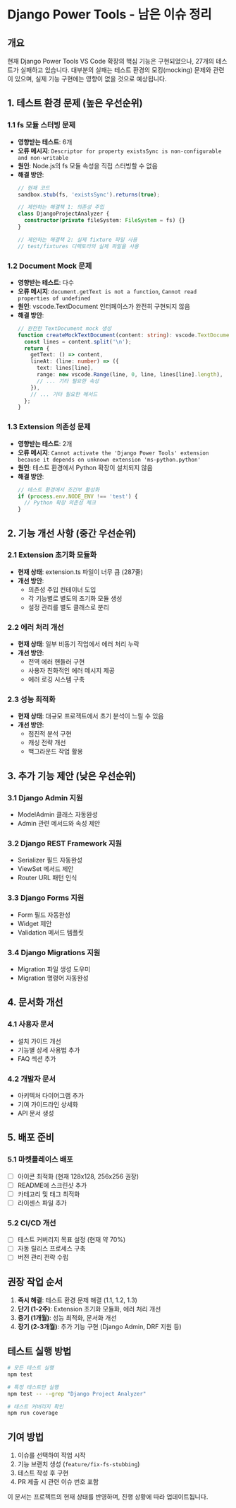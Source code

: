 # Django Power Tools - 남은 이슈 정리

## 개요
현재 Django Power Tools VS Code 확장의 핵심 기능은 구현되었으나, 27개의 테스트가 실패하고 있습니다. 대부분의 실패는 테스트 환경의 모킹(mocking) 문제와 관련이 있으며, 실제 기능 구현에는 영향이 없을 것으로 예상됩니다.

## 1. 테스트 환경 문제 (높은 우선순위)

### 1.1 fs 모듈 스터빙 문제
- **영향받는 테스트**: 6개
- **오류 메시지**: `Descriptor for property existsSync is non-configurable and non-writable`
- **원인**: Node.js의 fs 모듈 속성을 직접 스터빙할 수 없음
- **해결 방안**:
  ```typescript
  // 현재 코드
  sandbox.stub(fs, 'existsSync').returns(true);
  
  // 제안하는 해결책 1: 의존성 주입
  class DjangoProjectAnalyzer {
    constructor(private fileSystem: FileSystem = fs) {}
  }
  
  // 제안하는 해결책 2: 실제 fixture 파일 사용
  // test/fixtures 디렉토리의 실제 파일을 사용
  ```

### 1.2 Document Mock 문제
- **영향받는 테스트**: 다수
- **오류 메시지**: `document.getText is not a function`, `Cannot read properties of undefined`
- **원인**: vscode.TextDocument 인터페이스가 완전히 구현되지 않음
- **해결 방안**:
  ```typescript
  // 완전한 TextDocument mock 생성
  function createMockTextDocument(content: string): vscode.TextDocument {
    const lines = content.split('\n');
    return {
      getText: () => content,
      lineAt: (line: number) => ({
        text: lines[line],
        range: new vscode.Range(line, 0, line, lines[line].length),
        // ... 기타 필요한 속성
      }),
      // ... 기타 필요한 메서드
    };
  }
  ```

### 1.3 Extension 의존성 문제
- **영향받는 테스트**: 2개
- **오류 메시지**: `Cannot activate the 'Django Power Tools' extension because it depends on unknown extension 'ms-python.python'`
- **원인**: 테스트 환경에서 Python 확장이 설치되지 않음
- **해결 방안**:
  ```typescript
  // 테스트 환경에서 조건부 활성화
  if (process.env.NODE_ENV !== 'test') {
    // Python 확장 의존성 체크
  }
  ```

## 2. 기능 개선 사항 (중간 우선순위)

### 2.1 Extension 초기화 모듈화
- **현재 상태**: extension.ts 파일이 너무 큼 (287줄)
- **개선 방안**:
  - 의존성 주입 컨테이너 도입
  - 각 기능별로 별도의 초기화 모듈 생성
  - 설정 관리를 별도 클래스로 분리

### 2.2 에러 처리 개선
- **현재 상태**: 일부 비동기 작업에서 에러 처리 누락
- **개선 방안**:
  - 전역 에러 핸들러 구현
  - 사용자 친화적인 에러 메시지 제공
  - 에러 로깅 시스템 구축

### 2.3 성능 최적화
- **현재 상태**: 대규모 프로젝트에서 초기 분석이 느릴 수 있음
- **개선 방안**:
  - 점진적 분석 구현
  - 캐싱 전략 개선
  - 백그라운드 작업 활용

## 3. 추가 기능 제안 (낮은 우선순위)

### 3.1 Django Admin 지원
- ModelAdmin 클래스 자동완성
- Admin 관련 메서드와 속성 제안

### 3.2 Django REST Framework 지원
- Serializer 필드 자동완성
- ViewSet 메서드 제안
- Router URL 패턴 인식

### 3.3 Django Forms 지원
- Form 필드 자동완성
- Widget 제안
- Validation 메서드 템플릿

### 3.4 Django Migrations 지원
- Migration 파일 생성 도우미
- Migration 명령어 자동완성

## 4. 문서화 개선

### 4.1 사용자 문서
- 설치 가이드 개선
- 기능별 상세 사용법 추가
- FAQ 섹션 추가

### 4.2 개발자 문서
- 아키텍처 다이어그램 추가
- 기여 가이드라인 상세화
- API 문서 생성

## 5. 배포 준비

### 5.1 마켓플레이스 배포
- [ ] 아이콘 최적화 (현재 128x128, 256x256 권장)
- [ ] README에 스크린샷 추가
- [ ] 카테고리 및 태그 최적화
- [ ] 라이센스 파일 추가

### 5.2 CI/CD 개선
- [ ] 테스트 커버리지 목표 설정 (현재 약 70%)
- [ ] 자동 릴리스 프로세스 구축
- [ ] 버전 관리 전략 수립

## 권장 작업 순서

1. **즉시 해결**: 테스트 환경 문제 해결 (1.1, 1.2, 1.3)
2. **단기 (1-2주)**: Extension 초기화 모듈화, 에러 처리 개선
3. **중기 (1개월)**: 성능 최적화, 문서화 개선
4. **장기 (2-3개월)**: 추가 기능 구현 (Django Admin, DRF 지원 등)

## 테스트 실행 방법

```bash
# 모든 테스트 실행
npm test

# 특정 테스트만 실행
npm test -- --grep "Django Project Analyzer"

# 테스트 커버리지 확인
npm run coverage
```

## 기여 방법

1. 이슈를 선택하여 작업 시작
2. 기능 브랜치 생성 (`feature/fix-fs-stubbing`)
3. 테스트 작성 후 구현
4. PR 제출 시 관련 이슈 번호 포함

이 문서는 프로젝트의 현재 상태를 반영하며, 진행 상황에 따라 업데이트됩니다.